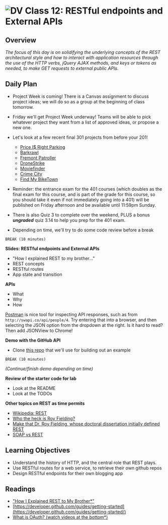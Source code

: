 ![DV](https://www.deltavcodeschool.com/wp-content/uploads/DeltaV.png)  Class 12: RESTful endpoints and External APIs
=======
## Overview
<!-- Provide a general overview of the daily concepts and processes that will be covered in lectures and labs -->

*The focus of this day is on solidifying the underlying concepts of the REST architectural style and how to interact with application resources through the use of the HTTP verbs, jQuery AJAX methods, and keys or tokens as needed, to make GET requests to external public APIs.*

## Daily Plan

- Project Week is coming! There is a Canvas assignment to discuss project ideas; we will do so as a group at the beginning of class tomorrow.

-  Friday we'll get Project Week underway! Teams will be able to pick whatever project they want from a list of approved ideas, or propose a new one.

- Let's look at a few recent final 301 projects from before your 201!
	- [Price I$ Right Parking](http://priceisrightparking.herokuapp.com/)
	- [Barkrawl](https://barkrawl.herokuapp.com/)
	- [Fremont Patroller](https://fremont-bike-patroller.herokuapp.com/)
	- [DroneStrike](https://whendronesattack.herokuapp.com/)
	- [Moviefinder](https://movfinder.herokuapp.com/)
	- [Crime City](http://crime-city.herokuapp.com/)
	- [Find My BikeTown](https://find-my-biketown.herokuapp.com/)

- Reminder: the entrance exam for the 401 courses (which doubles as the final exam for this course, and is part of the grade for this course, so you should take it even if not immediately going into a 401) will be published on Friday afternoon and be available until 11:59pm Sunday.

- There is also Quiz 3 to complete over the weekend, PLUS a bonus ***ungraded*** quiz 3.14 to help you prep for the 401 exam.

- Depending on time, we'll try to do some code review before a break

`BREAK (10 minutes)`

**Slides: RESTful endpoints and External APIs**

- "How I explained REST to my brother..."
- REST concepts
- RESTful routes
- App state and transition

**APIs**

- What
- Why
- How

[Postman](https://www.getpostman.com) is nice tool for inspecting API responses, such as from `http://swapi.co/api/people/4`. Try entering that into a browser, and then selecting the JSON option from the dropdown at the right. Is it hard to read? Then add JSONView to Chrome!

**Demo with the GitHub API**

- Clone [this repo](https://github.com/DeltaVCode/code-301-github-api) that we'll use for building out an example

`BREAK (10 minutes)`

*(Continue/finish demo depending on time)*

**Review of the starter code for lab**

- Look at the README
- Look at the TODOs

**Other topics on REST as time permits**

- [Wikipedia: REST](https://en.wikipedia.org/wiki/Representational_state_transfer)
- [Who the heck is Roy Fielding?](https://en.wikipedia.org/wiki/Roy_Fielding)
- [Make that Dr. Roy Fielding, whose doctoral dissertation initially defined REST](https://www.ics.uci.edu/~fielding/pubs/dissertation/top.htm)
- [SOAP vs REST](http://blog.smartbear.com/apis/understanding-soap-and-rest-basics/)

## Learning Objectives
<!--
ABCD:
  Audience: Program participants
  Behavior: Expected learning/behavior changes/results
  Condition:
    Circumstances that lead to change/result
    When change/result are expected to occur
  Degree: How much change occurs (%) for how many participants (#)
-->

* Understand the history of HTTP, and the central role that REST plays.
* Use RESTful routes for a web service, to retrieve their own github repos
* Design RESTful endpoints for their own blogging app

## Readings
<!-- List of readings required for this content; readings being completed by the start of this lecture -->

- ["How I Explained REST to My Brother*"](https://gist.github.com/brookr/5977550)
- [https://developer.github.com/guides/getting-started](https://developer.github.com/guides/getting-started/)
- [What is OAuth? (watch videos at the bottom*)](http://searchsoa.techtarget.com/definition/OAuth)
